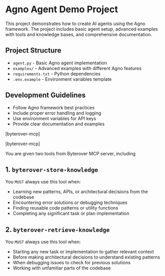 # Agno Agent Demo Project

This project demonstrates how to create AI agents using the Agno framework. The project includes basic agent setup, advanced examples with tools and knowledge bases, and comprehensive documentation.

## Project Structure
- `agent.py` - Basic Agno agent implementation
- `examples/` - Advanced examples with different Agno features
- `requirements.txt` - Python dependencies
- `.env.example` - Environment variables template

## Development Guidelines
- Follow Agno framework best practices
- Include proper error handling and logging
- Use environment variables for API keys
- Provide clear documentation and examples

[byterover-mcp]

[byterover-mcp]

You are given two tools from Byterover MCP server, including
## 1. `byterover-store-knowledge`
You `MUST` always use this tool when:

+ Learning new patterns, APIs, or architectural decisions from the codebase
+ Encountering error solutions or debugging techniques
+ Finding reusable code patterns or utility functions
+ Completing any significant task or plan implementation

## 2. `byterover-retrieve-knowledge`
You `MUST` always use this tool when:

+ Starting any new task or implementation to gather relevant context
+ Before making architectural decisions to understand existing patterns
+ When debugging issues to check for previous solutions
+ Working with unfamiliar parts of the codebase
